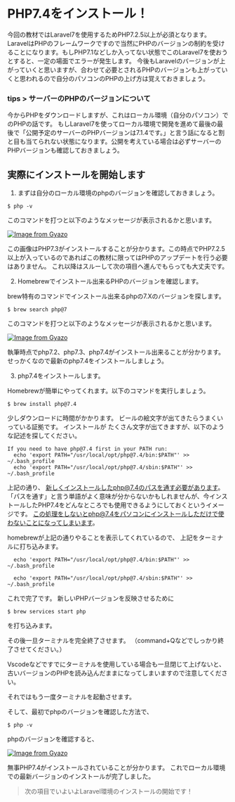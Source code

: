 # PHP7.4をインストール！
今回の教材ではLaravel7を使用するためPHP7.2.5以上が必須となります。
LaravelはPHPのフレームワークですので当然にPHPのバージョンの制約を受けることになります。もしPHP7.1などしか入ってない状態でこのLaravel7を使おうとすると、一定の場面でエラーが発生します。
今後もLaravelのバージョンが上がっていくと思いますが、合わせて必要とされるPHPのバージョンも上がっていくと思われるので自分のパソコンのPHPの上げ方は覚えておきましょう。

### tips > サーバーのPHPのバージョンについて
今からPHPをダウンロードしますが、これはローカル環境（自分のパソコン）でのPHPの話です。
もしLaravel7を使ってローカル環境で開発を進めて最後の最後で「公開予定のサーバーのPHPバージョンは7.1.4です。」と言う話になると割と目も当てられない状態になります。公開を考えている場合は必ずサーバーのPHPバージョンも確認しておきましょう。


## 実際にインストールを開始します
1. まずは自分のローカル環境のphpのバージョンを確認しておきましょう。
```
$ php -v

```
このコマンドを打つと以下のようなメッセージが表示されるかと思います。

[![Image from Gyazo](https://i.gyazo.com/5c5c986e9828ebf931d38c897a9b4d48.png)](https://gyazo.com/5c5c986e9828ebf931d38c897a9b4d48)

この画像はPHP7.3がインストールすることが分かります。この時点でPHP7.2.5以上が入っているのであればこの教材に限ってはPHPのアップデートを行う必要はありません。
これ以降はスルーして次の項目へ進んでもらっても大丈夫です。

2. Homebrewでインストール出来るPHPのバージョンを確認します。

brew特有のコマンドでインストール出来るphpの7.Xのバージョンを探します。

```
$ brew search php@7

```
このコマンドを打つと以下のようなメッセージが表示されるかと思います。

[![Image from Gyazo](https://i.gyazo.com/4572b70ed550e55c55983419e71cb803.png)](https://gyazo.com/4572b70ed550e55c55983419e71cb803)

執筆時点でphp7.2、php7.3、php7.4がインストール出来ることが分かります。
せっかくなので最新のphp7.4をインストールしましょう。


3. php7.4をインストールします。

Homebrewが簡単にやってくれます。以下のコマンドを実行しましょう。

```
$ brew install php@7.4

```
少しダウンロードに時間がかかります。
ビールの絵文字が出てきたらうまくいっている証拠です。
インストールが
たくさん文字が出てきますが、以下のような記述を探してください。

```
If you need to have php@7.4 first in your PATH run:
  echo 'export PATH="/usr/local/opt/php@7.4/bin:$PATH"' >> ~/.bash_profile
  echo 'export PATH="/usr/local/opt/php@7.4/sbin:$PATH"' >> ~/.bash_profile

```

上記の通り、
新しくインストールしたphp@7.4のパスを通す必要があります。
「パスを通す」と言う単語がよく意味が分からないかもしれませんが、今インストールしたPHP7.4をどんなところでも使用できるようにしておくというイメージです。
この処理をしないとphp@7.4をパソコンにインストールしただけで使わないことになってしまいます。

homebrewが上記の通りやることを表示してくれているので、
上記をターミナルに打ち込みます。

```
  echo 'export PATH="/usr/local/opt/php@7.4/bin:$PATH"' >> ~/.bash_profile

```
```
  echo 'export PATH="/usr/local/opt/php@7.4/sbin:$PATH"' >> ~/.bash_profile

```
これで完了です。
新しいPHPバージョンを反映させるために

```
$ brew services start php

```

を打ち込みます。

その後一旦ターミナルを完全終了させます。
（command+Qなどでしっかり終了させてください。）

Vscodeなどですでにターミナルを使用している場合も一旦閉じて上げないと、古いバージョンのPHPを読み込んだままになってしまいますので注意してください。

それではもう一度ターミナルを起動させます。

そして、最初でphpのバージョンを確認した方法で、

```
$ php -v

```
phpのバージョンを確認すると、


[![Image from Gyazo](https://i.gyazo.com/b1a1a6d231e06558860f895735e1957f.png)](https://gyazo.com/b1a1a6d231e06558860f895735e1957f)

無事PHP7.4がインストールされていることが分かります。
これでローカル環境での最新バージョンのインストールが完了しました。

> 次の項目でいよいよLaravel環境のインストールの開始です！

